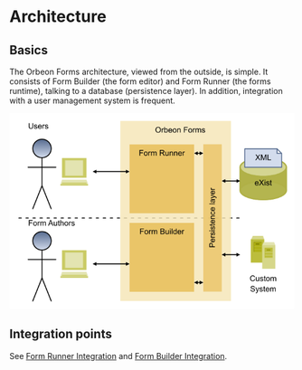# Architecture

<!-- toc -->

## Basics

The Orbeon Forms architecture, viewed from the outside, is simple. It consists of Form Builder (the form editor) and Form Runner (the forms runtime), talking to a database (persistence layer). In addition, integration with a user management system is frequent.

![Overall architecture](../images/architecture.png)

## Integration points

See [Form Runner Integration](integration.md) and [Form Builder Integration](../../form-builder/integration.md).
